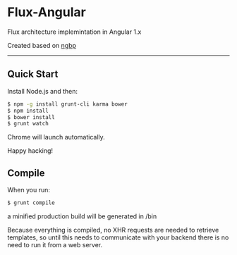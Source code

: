 # Flux-Angular

Flux architecture implemintation in Angular 1.x

Created based on [ngbp](https://github.com/ngbp/ngbp)

***

## Quick Start

Install Node.js and then:

```sh
$ npm -g install grunt-cli karma bower
$ npm install
$ bower install
$ grunt watch
```

Chrome will launch automatically.

Happy hacking!

## Compile

When you run:
```sh
$ grunt compile
```
a minified production build will be generated in /bin

Because everything is compiled, no XHR requests are needed to retrieve templates,
so until this needs to communicate with your backend there is no need to run it from a web server.

